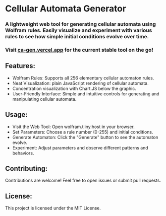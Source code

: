 # Cellular Automata Generator

### A lightweight web tool for generating cellular automata using Wolfram rules. Easily visualize and experiment with various rules to see how simple initial conditions evolve over time.

### Visit [ca-gen.vercel.app](https://ca-gen.vercel.app) for the current stable tool on the go!

## Features:
- Wolfram Rules: Supports all 256 elementary cellular automaton rules.
- Neat Visualization: plain JavaScript rendering of cellular automata.
- Concentration visualization with Chart.JS below the graphic.
- User-Friendly Interface: Simple and intuitive controls for generating and manipulating cellular automata.

## Usage:
- Visit the Web Tool: Open wolfram.tiiny.host in your browser.
- Set Parameters: Choose a rule number (0-255) and initial conditions.
- Generate Automaton: Click the "Generate" button to see the automaton evolve.
- Experiment: Adjust parameters and observe different patterns and behaviors.

## Contributing:
Contributions are welcome! Feel free to open issues or submit pull requests.

## License:
This project is licensed under the MIT License.
